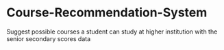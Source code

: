 # Course-Recommendation-System
Suggest possible courses a student can study at higher institution with the senior secondary scores data
